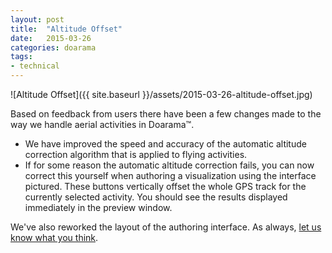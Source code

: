 ```yaml
---
layout: post
title:  "Altitude Offset"
date:   2015-03-26
categories: doarama
tags:
- technical
---
```


[]()
![Altitude Offset]({{ site.baseurl }}/assets/2015-03-26-altitude-offset.jpg)

Based on feedback from users there have been a few changes made to the way we handle aerial activities in Doarama&trade;.

* We have improved the speed and accuracy of the automatic altitude correction algorithm that is applied to flying activities.
* If for some reason the automatic altitude correction fails, you can now correct this yourself when authoring a visualization using the interface pictured.
These buttons vertically offset the whole GPS track for the currently selected activity.  You should see the results displayed immediately in the preview window.

We've also reworked the layout of the authoring interface.  As always, [let us know what you think](mailto:support@doarama.com).